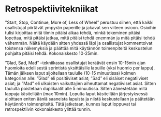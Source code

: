 # Retrospektiivitekniikat

”Start, Stop, Continue, More of, Less of Wheel” perustuu siihen, että kaikki osallistujat piirtävät ympyrän paperille ja jakavat sen viiteen osioon. Osioihin tulisi kirjoittaa mitä tiimin pitäisi alkaa tehdä, minkä tekeminen pitäisi lopettaa, mitä pitäisi jatkaa, mitä pitäisi tehdä enemmän ja mitä pitäisi tehdä vähemmän. Näitä käydään sitten yhdessä läpi ja osallistujat kommentoivat toistensa näkemyksiä ja päättää mitä käytännön toimenpiteitä keskustelun pohjalta pitäisi tehdä. Kokonaiskesto 10-25min.

”Glad, Sad, Mad” –tekniikassa osallistujat keräävät ensin 10-15min ajan huomioita edellisestä sprintistä yksittäisille lapuille (yksi huomio per lappu). Tämän jälkeen laput sijoitellaan taululle (10-15 minuutissa) kolmen kategorian alle: ”Glad” eli positiiviset asiat; ”Sad” eli sisäiset negatiiviset asiat; ja ”Mad” eli ulkoisten vaikuttajien aiheuttamat negatiiviset asiat. Sitten taululta poistetaan duplikaatit alle 5 minuutissa. Sitten äänestetään mitä lappuja käsitellään (max 10min). Lopulta laput käsitellään järjestyksessä aloittaen eniten ääniä saaneista lapuista ja niistä keskustellaan ja päätetään käytännön toimenpiteitä. Tätä jatketaan, kunnes laput loppuvat tai retrospektiivin kokonaiskesto ylittää tunnin.
